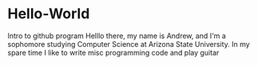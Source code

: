# Hello-World
Intro to github program
Helllo there, my name is Andrew, and I'm a sophomore studying Computer Science at Arizona State University. In my spare time I like to write misc programming code and play guitar
